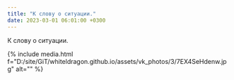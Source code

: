 ```yaml
---
title: "К слову о ситуации."
date: 2023-03-01 06:01:00 +0300
---
```


К слову о ситуации.

{% include media.html f="D:/site/GiT/whiteldragon.github.io/assets/vk_photos/3/7EX4SeHdenw.jpg" alt="" %}
